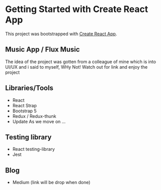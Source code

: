 # Getting Started with Create React App

This project was bootstrapped with [Create React App](https://github.com/facebook/create-react-app).

## Music App / Flux Music

The idea of the project was gotten from a colleague of mine which is into UI/UX and i said to myself, WHy Not!
Watch out for link and enjoy the project

## Libraries/Tools

- React
- React Strap
- Bootstrap 5
- Redux / Redux-thunk
- Update As we move on ...

## Testing library

- React testing-library
- Jest

## Blog

- Medium (link will be drop when done)

